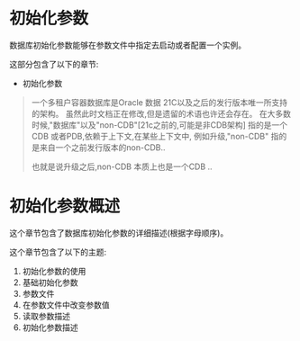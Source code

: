 # 初始化参数

数据库初始化参数能够在参数文件中指定去启动或者配置一个实例。

这部分包含了以下的章节:
- 初始化参数

> 一个多租户容器数据库是Oracle 数据 21C以及之后的发行版本唯一所支持的架构。
> 虽然此时文档正在修改,但是遗留的术语也许还会存在。
> 在大多数时候,"数据库"以及"non-CDB"[21c之前的,可能是非CDB架构] 指的是一个CDB 或者PDB,依赖于上下文,在某些上下文中,
> 例如升级,"non-CDB" 指的是来自一个之前发行版本的non-CDB.. 
> 
> 也就是说升级之后,non-CDB 本质上也是一个CDB ..

# 初始化参数概述

这个章节包含了数据库初始化参数的详细描述(根据字母顺序)。

这个章节包含了以下的主题:

1. 初始化参数的使用
2. 基础初始化参数
3. 参数文件
4. 在参数文件中改变参数值
5. 读取参数描述
6. 初始化参数描述


